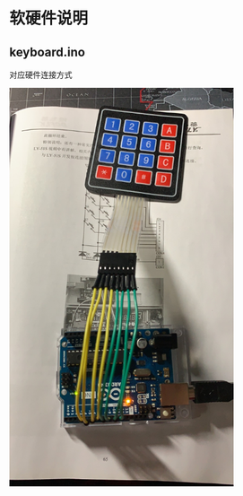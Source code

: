 <!--spellcheck-off-->
# 软硬件说明

## keyboard.ino

对应硬件连接方式

<img src="/img/keyboard.jpg" width="400px">
